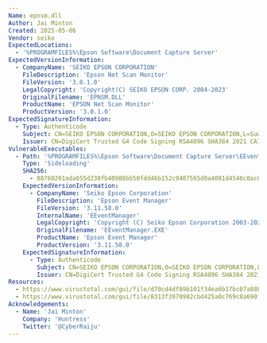 ```yaml
---
Name: epnsm.dll
Author: Jai Minton
Created: 2025-05-06
Vendor: seiko
ExpectedLocations:
  - '%PROGRAMFILES%\Epson Software\Document Capture Server'
ExpectedVersionInformation:
  - CompanyName: 'SEIKO EPSON CORPORATION'
    FileDescription: 'Epson Net Scan Monitor'
    FileVersion: '3.0.1.0'
    LegalCopyright: 'Copyright(C) SEIKO EPSON CORP. 2004-2023'
    OriginalFilename: 'EPNSM.DLL'
    ProductName: 'EPSON Net Scan Monitor'
    ProductVersion: '3.0.1.0'
ExpectedSignatureInformation:
  - Type: Authenticode
    Subject: CN=SEIKO EPSON CORPORATION,O=SEIKO EPSON CORPORATION,L=Suwa-Shi,ST=Nagano,C=JP
    Issuer: CN=DigiCert Trusted G4 Code Signing RSA4096 SHA384 2021 CA1,O=DigiCert\, Inc.,C=US
VulnerableExecutables:
  - Path: '%PROGRAMFILES%\Epson Software\Document Capture Server\EEventManager.exe'
    Type: 'Sideloading'
    SHA256:
      - 88760201ada655d230fb40988bb50fdd46b152c9407565d0a4081d4540c0ac01
    ExpectedVersionInformation:
      - CompanyName: 'Seiko Epson Corporation'
        FileDescription: 'Epson Event Manager'
        FileVersion: '3.11.58.0'
        InternalName: 'EEventManager'
        LegalCopyright: 'Copyright (C) Seiko Epson Corporation 2003-2022, All rights reserved.'
        OriginalFilename: 'EEventManager.EXE'
        ProductName: 'Epson Event Manager'
        ProductVersion: '3.11.58.0'
    ExpectedSignatureInformation:
      - Type: Authenticode
        Subject: CN=SEIKO EPSON CORPORATION,O=SEIKO EPSON CORPORATION,L=Suwa-Shi,ST=Nagano,C=JP
        Issuer: CN=DigiCert Trusted G4 Code Signing RSA4096 SHA384 2021 CA1,O=DigiCert\, Inc.,C=US
Resources:
  - https://www.virustotal.com/gui/file/d70cd4df89b101f34ea6b17bc07a88b096bae2220fb04e200443b09a2b681091/relations
  - https://www.virustotal.com/gui/file/8313f3970982cbd425a0c769c8a690fef456d31d321c7de1e588e572948afed9/details
Acknowledgements:
  - Name: 'Jai Minton'
    Company: 'Huntress'
    Twitter: '@CyberRaiju'
---
```


